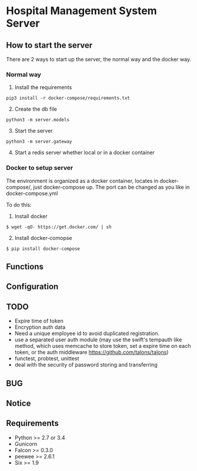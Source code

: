 Hospital Management System Server
================

## How to start the server
There are 2 ways to start up the server, the normal way and the docker way.

### Normal way
1. Install the requirements
```
pip3 install -r docker-compose/requirements.txt
```

2. Create the db file
```
python3 -m server.models
```

3. Start the server
```
python3 -m server.gateway
```

4. Start a redis server whether local or in a docker container

### Docker to setup server

The environment is organized as a docker container, locates in docker-compose/,
just docker-compose up. The port can be changed as you like in docker-compose.yml

To do this:
1. Install docker
```
$ wget -qO- https://get.docker.com/ | sh
```

2. Install docker-comopse
```
$ pip install docker-compose
```

Functions
---------------


Configuration
---------------


TODO
---------------
- Expire time of token
- Encryption auth data
- Need a unique employee id to avoid duplicated registration.
- use a separated user auth module (may use the swift's tempauth like method, which uses memcache to store token, set a expire time on each token, or the auth middleware <https://github.com/talons/talons>)
- functest, probtest, unittest
- deal with the security of password storing and transferring


BUG
---------------



Notice
---------------


Requirements
---------------
- Python >= 2.7 or 3.4
- Gunicorn
- Falcon >= 0.3.0
- peewee >= 2.6.1
- Six >= 1.9

